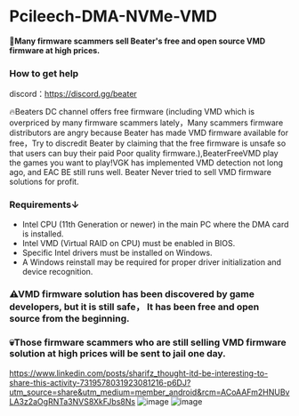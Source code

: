 # Pcileech-DMA-NVMe-VMD

**🤬Many firmware scammers sell Beater's free and open source VMD firmware at high prices.**

### How to get help

discord：https://discord.gg/beater

🔥Beaters DC channel offers free firmware (including VMD which is overpriced by many firmware scammers lately，Many scammers firmware distributors are angry because Beater has made VMD firmware available for free，Try to discredit Beater by claiming that the free firmware is unsafe so that users can buy their paid Poor quality firmware.),BeaterFreeVMD play the games you want to play!VGK has implemented VMD detection not long ago, and EAC BE still runs well. Beater Never tried to sell VMD firmware solutions for profit.

### Requirements↓
-  Intel CPU (11th Generation or newer) in the main PC where the DMA card is installed.
-  Intel VMD (Virtual RAID on CPU) must be enabled in BIOS.
-  Specific Intel drivers must be installed on Windows.
-  A Windows reinstall may be required for proper driver initialization and device recognition.

### ⚠VMD firmware solution has been discovered by game developers, but it is still safe，  It has been free and open source from the beginning.
### 💀Those firmware scammers who are still selling VMD firmware solution at high prices will be sent to jail one day.
https://www.linkedin.com/posts/sharifz_thought-itd-be-interesting-to-share-this-activity-7319578031923081216-p6DJ?utm_source=share&utm_medium=member_android&rcm=ACoAAFm2HNUBvLA3z2aOgRNTa3NVS8XkFJbs8Ns 
![image](https://github.com/user-attachments/assets/64672424-c9fb-484e-a8a7-48f2f2c5f3ca)
![image](https://github.com/user-attachments/assets/874465ef-598b-4e79-8dab-58a297a8f14d)
